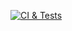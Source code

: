 [![CI & Tests](https://github.com/dyeroshenko/news-scraper/actions/workflows/main.yml/badge.svg?branch=main)](https://github.com/dyeroshenko/news-scraper/actions/workflows/main.yml)
